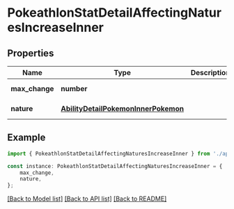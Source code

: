 # PokeathlonStatDetailAffectingNaturesIncreaseInner


## Properties

Name | Type | Description | Notes
------------ | ------------- | ------------- | -------------
**max_change** | **number** |  | [default to undefined]
**nature** | [**AbilityDetailPokemonInnerPokemon**](AbilityDetailPokemonInnerPokemon.md) |  | [default to undefined]

## Example

```typescript
import { PokeathlonStatDetailAffectingNaturesIncreaseInner } from './api';

const instance: PokeathlonStatDetailAffectingNaturesIncreaseInner = {
    max_change,
    nature,
};
```

[[Back to Model list]](../README.md#documentation-for-models) [[Back to API list]](../README.md#documentation-for-api-endpoints) [[Back to README]](../README.md)
